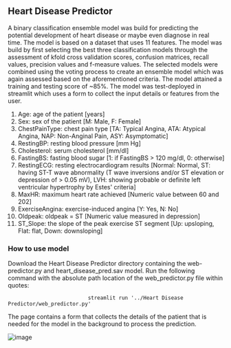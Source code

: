 ## Heart Disease Predictor

A binary classification ensemble model was build for predicting the potential development of heart disease or maybe even diagnose in real time. The model is based on a dataset that uses 11 features. The model was build by first selecting the best three classification models through the assessment of kfold cross validation scores, confusion matrices, recall values, precision values and f-measure values. The selected models were combined using the voting process to create an ensemble model which was again assessed based on the aforementioned criteria. The model attained a training and testing score of ~85%. The model was test-deployed in streamlit which uses a form to collect the input details or features from the user. 

1.  Age: age of the patient [years]
2.  Sex: sex of the patient [M: Male, F: Female]
3.  ChestPainType: chest pain type [TA: Typical Angina, ATA: Atypical Angina, NAP: Non-Anginal Pain, ASY: Asymptomatic]
4.  RestingBP: resting blood pressure [mm Hg]
5.  Cholesterol: serum cholesterol [mm/dl]
6.  FastingBS: fasting blood sugar [1: if FastingBS > 120 mg/dl, 0: otherwise]
7.  RestingECG: resting electrocardiogram results [Normal: Normal, ST: having ST-T wave abnormality (T wave inversions and/or ST       elevation or depression of > 0.05 mV), LVH: showing probable or definite left ventricular hypertrophy by Estes' criteria]
8.  MaxHR: maximum heart rate achieved [Numeric value between 60 and 202]
9.  ExerciseAngina: exercise-induced angina [Y: Yes, N: No]
10. Oldpeak: oldpeak = ST [Numeric value measured in depression]
11.  ST_Slope: the slope of the peak exercise ST segment [Up: upsloping, Flat: flat, Down: downsloping]

### How to use model

Download the Heart Disease Predictor directory containing the web-predictor.py and heart_disease_pred.sav model. Run the following command with the absolute path location of the web_predictor.py file within quotes:  

                              streamlit run '../Heart Disease Predictor/web_predictor.py'

The page contains a form that collects the details of the patient that is needed for the model in the background to process the prediction. 

![image](https://github.com/jithinraj747/Heart-Disease-Predictor/assets/106642456/a3c9601f-fc4c-41ac-a881-756499ace237)

